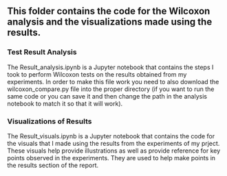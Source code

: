 ## This folder contains the code for the Wilcoxon analysis and the visualizations made using the results.

### Test Result Analysis
The Result_analysis.ipynb is a Jupyter notebook that contains the steps I took to perform Wilcoxon tests on the results obtained from my experiments. In order to make this file work you need to also download the wilcoxon_compare.py file into the proper directory (if you want to run the same code or you can save it and then change the path in the analysis notebook to match it so that it will work). 

### Visualizations of Results
The Result_visuals.ipynb is a Jupyter notebook that contains the code for the visuals that I made using the results from the experiments of my prject. These visuals help provide illustrations as well as provide reference for key points observed in the experiments. They are used to help make points in the results section of the report. 
